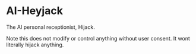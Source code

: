 # AI-Heyjack
The AI personal receptionist, Hijack.  

Note this does not modify or control anything without user consent. It wont literally hijack anything.
